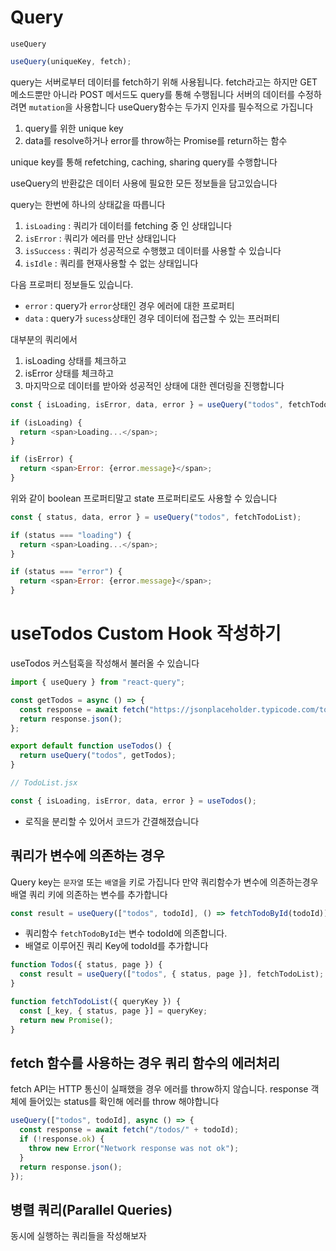 # Query

`useQuery`

```js
useQuery(uniqueKey, fetch);
```

query는 서버로부터 데이터를 fetch하기 위해 사용됩니다.
fetch라고는 하지만 GET 메소드뿐만 아니라 POST 메서드도 query를 통해 수행됩니다
서버의 데이터를 수정하려면 `mutation`을 사용합니다
useQuery함수는 두가지 인자를 필수적으로 가집니다

1. query를 위한 unique key
2. data를 resolve하거나 error를 throw하는 Promise를 return하는 함수

unique key를 통해 refetching, caching, sharing query를 수행합니다

useQuery의 반환값은 데이터 사용에 필요한 모든 정보들을 담고있습니다

query는 한번에 하나의 상태값을 따릅니다

1. `isLoading` : 쿼리가 데이터를 fetching 중 인 상태입니다
2. `isError` : 쿼리가 에러를 만난 상태입니다
3. `isSuccess` : 쿼리가 성공적으로 수행했고 데이터를 사용할 수 있습니다
4. `isIdle` : 쿼리를 현재사용할 수 없는 상태입니다

다음 프로퍼티 정보들도 있습니다.

- `error` : query가 `error`상태인 경우 에러에 대한 프로퍼티
- `data` : query가 `sucess`상태인 경우 데이터에 접근할 수 있는 프러퍼티

대부분의 쿼리에서

1. isLoading 상태를 체크하고
2. isError 상태를 체크하고
3. 마지막으로 데이터를 받아와 성공적인 상태에 대한 렌더링을 진행합니다

```js
const { isLoading, isError, data, error } = useQuery("todos", fetchTodoList);

if (isLoading) {
  return <span>Loading...</span>;
}

if (isError) {
  return <span>Error: {error.message}</span>;
}
```

위와 같이 boolean 프로퍼티말고 state 프로퍼티로도 사용할 수 있습니다

```js
const { status, data, error } = useQuery("todos", fetchTodoList);

if (status === "loading") {
  return <span>Loading...</span>;
}

if (status === "error") {
  return <span>Error: {error.message}</span>;
}
```

# useTodos Custom Hook 작성하기

useTodos 커스텀훅을 작성해서 불러올 수 있습니다

```js
import { useQuery } from "react-query";

const getTodos = async () => {
  const response = await fetch("https://jsonplaceholder.typicode.com/todos");
  return response.json();
};

export default function useTodos() {
  return useQuery("todos", getTodos);
}

// TodoList.jsx

const { isLoading, isError, data, error } = useTodos();
```

- 로직을 분리할 수 있어서 코드가 간결해졌습니다

## 쿼리가 변수에 의존하는 경우

Query key는 `문자열` 또는 `배열`을 키로 가집니다
만약 쿼리함수가 변수에 의존하는경우 배열 쿼리 키에 의존하는 변수를 추가합니다

```js
const result = useQuery(["todos", todoId], () => fetchTodoById(todoId));
```

- 쿼리함수 `fetchTodoById`는 변수 todoId에 의존합니다.
- 배열로 이루어진 쿼리 Key에 todoId를 추가합니다

```js
function Todos({ status, page }) {
  const result = useQuery(["todos", { status, page }], fetchTodoList);
}

function fetchTodoList({ queryKey }) {
  const [_key, { status, page }] = queryKey;
  return new Promise();
}
```

## fetch 함수를 사용하는 경우 쿼리 함수의 에러처리

fetch API는 HTTP 통신이 실패했을 경우 에러를 throw하지 않습니다. response 객체에 들어있는
status를 확인해 에러를 throw 해야합니다

```js
useQuery(["todos", todoId], async () => {
  const response = await fetch("/todos/" + todoId);
  if (!response.ok) {
    throw new Error("Network response was not ok");
  }
  return response.json();
});
```

## 병렬 쿼리(Parallel Queries)

동시에 실행하는 쿼리들을 작성해보자
